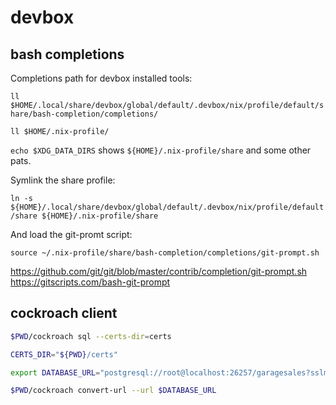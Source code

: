 # devbox

## bash completions

Completions path for devbox installed tools:

`ll $HOME/.local/share/devbox/global/default/.devbox/nix/profile/default/share/bash-completion/completions/`

`ll $HOME/.nix-profile/`

`echo $XDG_DATA_DIRS` shows `${HOME}/.nix-profile/share` and some other pats.

Symlink the share profile:

`ln -s ${HOME}/.local/share/devbox/global/default/.devbox/nix/profile/default/share ${HOME}/.nix-profile/share`

And load the git-promt script:

`source ~/.nix-profile/share/bash-completion/completions/git-prompt.sh`

https://github.com/git/git/blob/master/contrib/completion/git-prompt.sh
https://gitscripts.com/bash-git-prompt

## cockroach client

```sh
$PWD/cockroach sql --certs-dir=certs

CERTS_DIR="${PWD}/certs"

export DATABASE_URL="postgresql://root@localhost:26257/garagesales?sslmode=verify-full&sslcert=${CERTS_DIR}/client.root.crt&sslkey=${CERTS_DIR}/client.root.key&sslrootcert=${CERTS_DIR}/ca.crt"

$PWD/cockroach convert-url --url $DATABASE_URL
```

